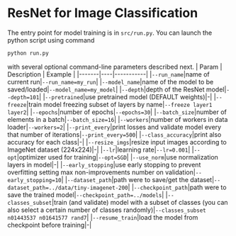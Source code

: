 # ResNet for Image Classification
The entry point for model training is in `src/run.py`. You can launch the python script using command
```bash
python run.py
```
with several optional command-line parameters described next.
| Param  | Description | Example     |
|-------|----|-----------|
|`--run_name`|name of current run|`--run_name=my_run`|
|`--model_name`|name of the model to be saved/loaded|`--model_name=my_model`|
|`--depth`|depth of the ResNet model|`--depth=101`|
|`--pretrained`|use pretrained model (DEFAULT weights)|-|
|`--freeze`|train model freezing subset of layers by name|`--freeze layer1 layer2`|
|`--epochs`|number of epochs|`--epochs=30`|
|`--batch_size`|number of elements in a batch|`--batch_size=16`|
|`--workers`|number of workers in data loader|`--workers=2`|
|`--print_every`|print losses and validate model every that number of iterations|`--print_every=500`|
|`--class_accuracy`|print also accuracy for each class|-|
|`--resize_imgs`|resize input images according to ImageNet dataset (224x224)|-|
|`--lr`|learning rate|`--lr=0.001`|
|`--opt`|optimizer used for training|`--opt=SGD`|
|`--use_norm`|use normalization layers in model|-|
|`--early_stopping`|use early stopping to prevent overfitting setting max non-improvements number on validation|`--early_stopping=10`|
|`--dataset_path`|path were to save/get the dataset|`--dataset_path=../data/tiny-imagenet-200`|
|`--checkpoint_path`|path were to save the trained model|`--checkpoint_path=../models`|
|`--classes_subset`|train (and validate) model with a subset of classes (you can also select a certain number of classes randomly)|`--classes_subset n01443537 n01641577 rand7`|
|`--resume_train`|load the model from checkpoint before training|-|
